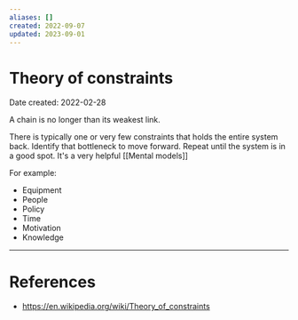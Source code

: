 ```yaml
---
aliases: []
created: 2022-09-07
updated: 2023-09-01
---
```


# Theory of constraints
Date created: 2022-02-28

A chain is no longer than its weakest link.

There is typically one or very few constraints that holds the entire system back. Identify that bottleneck to move forward. Repeat until the system is in a good spot. It's a very helpful [[Mental models]]

For example:
- Equipment
- People
- Policy
- Time
- Motivation
- Knowledge

---
# References
* https://en.wikipedia.org/wiki/Theory_of_constraints
